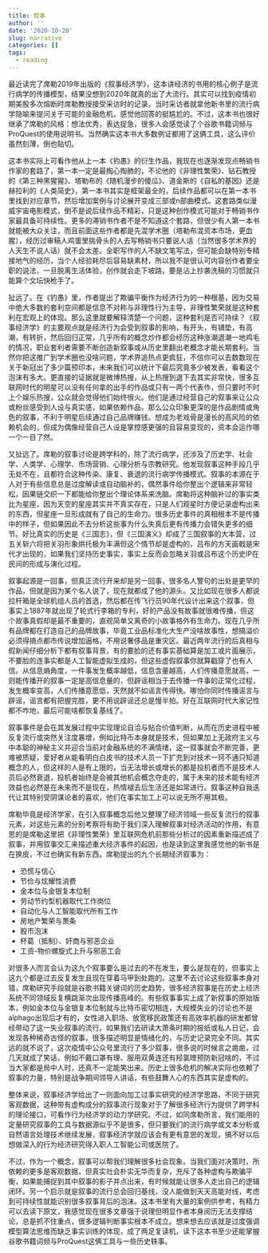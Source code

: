 ```yaml
---
title: 叙事
author: ''
date: '2020-10-20'
slug: narrative
categories: []
tags:
  - reading
---
```

最近读完了席勒2019年出版的《叙事经济学》，这本讲经济的书用的核心例子是流行病学的传播模型，结果没想到2020年就真的出了大流行。其实可以找到疫情初期美股多次熔断时席勒教授接受采访时的记录，当时采访者就拿他新书里的流行病学隐喻来提问关于可能的金融危机，感觉他回答的挺尴尬的。不过，这本书也很好继承了席勒的风格：想法优秀，表达捉急，很多人会感觉读了个谷歌书籍词频与ProQuest的使用说明书。当然确实这本书大多数例证都用了这俩工具，这么评价虽然刻薄，倒也贴切。

这本书实际上可看作他从上一本《钓愚》的衍生作品，我现在也逐渐发现点畅销书作家的套路了，第一本一定是最掏心掏肺的，不论他的《非理性繁荣》、钻石教授的《第三种黑猩猩》、塔勒布的《随机漫步的傻瓜》、道金斯的《自私的基因》还是赫拉利的《人类简史》，第一本书其实是框架最全的，后续作品都可以在第一本书里找到对应章节，然后增加案例与讨论展开变成三部或n部曲模式。这套路类似漫威宇宙电影模式，倒不是说后续作品不精彩，只是这种创作模式可能对于畅销书作家最具备可持续性。更多的滞销书作者不是不知道这个套路，但很少有人第一本书就能被大众关注，而且前面这些作者都是先混学术圈（塔勒布混资本市场，更血腥），经历过审稿人鸡蛋里挑骨头的人去写畅销书只要说人话（当然很多学术界的人天生不说人话）就不会太差。全职写作的人不缺文笔写法，但可能会缺特别专精接地气的经历，当个人经验耗尽后容易缺素材，所以我不是很认可内容创作者要全职的说法，一旦脱离生活体验，创作就会走下坡路，要是沾上抄袭洗稿的习惯就只能算个文坛快枪手了。

扯远了。在《钓愚》里，作者提出了欺骗平衡作为经济行为的一种根基，因为交易中绝大多数的套利空间都是信息不对称与非理性行为主导，非理性繁荣就是这种套利在宏观上的体现。那么这里就要解释清楚一个问题，这种套利是否可持续？《叙事经济学》的主要观点就是经济行为会受到叙事的影响，有开头，有铺垫，有高潮，有转折，然后回归正常，几乎所有的概念炒作都会经历这种涨潮退潮一地鸡毛的情况，职业套利者需要不断创造新叙事或从历史里翻出老概念才能长期套利。当然你把这推广到学术圈也没啥问题，学术界追热点更疯狂，不信你可以去数数现在关于新冠出了多少篇预印本，未来我们可以统计下最后究竟多少被发表，看看这个泡沫有多大。更直接的证据就是微博热搜，从上热搜到退下去其实非常快，很多互联网时代的明星可以没有任何拿的出手的作品或只有一两个代表作，但只要时不时上个娱乐热搜，公众就会觉得他们始终很火。他们是通过经营自己的叙事来让公众或粉丝感受到人设与真实感，如果依赖作品，那么公众印象更深的是作品剧情或角色的叙事，不利于明星后续通过自己品牌赚钱。想成为老戏骨是漫长的高风险的依赖机会的，但成为偶像经营自己人设是掌控感更强的且容易变现的，资本会运作哪一个一目了然。

又扯远了。席勒的叙事讨论是跨学科的，除了流行病学，还涉及了历史学、社会学、人类学、心理学、市场营销、心理分析与宗教研究。他发现叙事这种手段几乎无处不在，且都符合这种传染、康复、衰退的流行病学传播模式。叙事的本源在于人对于有些信息总是过度解读或自动脑补的，偶然事件给你整出个逻辑来非常轻松，因果链交织一下都能给你整出个理论体系来洗脑。席勒将这种脑补过的事实类比为星座，因为天空的星座其实并不真实存在，只是人们观星时方便记录虚构出来的东西，但星座一旦形成就有了自己的生命力。很多历史事件的真相根本不是传播中的样子，但如果因此不去分析这些事为什么失真后更有传播力会错失更多的细节。好比真实的历史是《三国志》，但《三国演义》却成了三国叙事的大本营，过五关斩六将把关羽形象烘托极为丰满但这个情节却是虚构的，吕布的方天画戟是宋代才出现的，如果我们坚持历史事实，事实上反而会忽略关羽或吕布这个历史IP在民间的形成与演化过程。

叙事起源是一回事，但真正流行开来却是另一回事，很多名人警句的出处是更早的作品，但就是因为某个名人说了，现在就都成了他的源头。又比如现在很多人都说拉杆箱是全球机组人员的首选，然后都在传飞行员90年代设计出来这个叙事，但事实上1887年就出现了轮式行李箱的专利，好的产品没有故事就很难传播，但这个故事真假却是最不重要的，直观简单又离奇的小故事格外有生命力。现在几乎所有品牌都在打造自己的品牌故事，毕竟工业品标准化大生产没啥故事性，想搞溢价必须得搞点都市传说增加逼格，不用说奢侈品是重灾区。最近两年流行的后真相与假新闻仔细分析下都有叙事背景，有的要脸的还有事实基础算是加工或片面展示，不要脸的连事实都是人工智能虚拟生成的，但这些虚假叙事你就算戳穿了也有人信。从信息熵角度，一件事发生概率越低，信息含量越高，人们传播意愿就高，一则能传播开的叙事一定是高信息量的，但辟谣相当于去传播一件事的正常化过程，发生概率变高，人们传播意愿低，天然就不如谣言传得快。哪怕你同时传播谣言与辟谣，谣言都有把握完胜，更不用说辟谣还总是慢半拍。好在互联网时代大家记性都不咋地，最后可能啥都恢复基线了。

叙事事件是会在其发展过程中实现理论自洽与贴合价值判断，从而在历史进程中被反复流行或突然关注度暴增，例如比特币本身就是技术，但如果加上无政府主义与中本聪的神秘主义并迎合当前对金融系统的不满情绪，这一叙事就会不断完善，更难被质疑，爱好者从能看明白白皮书的技术人员一下扩充到对技术一窍不通只知道概念的人，但这样的人是有上限的，当无法增长或增长的都是投机者而不是技术人员后必然衰退，投机者始终是会被其他机会概念夺走的，属于未来的技术能有经济效益也必然是在未来而不是现在，热情褪去后生活还是如常进行。叙事这种自我迭代让其特别受阴谋论者的喜欢，他们在事实加工上可以说无所不用其极。

席勒毕竟是经济学家，在引入叙事概念后他又整理了经济领域一些反复流行的叙事元素，对这些元素的分别考察将有助于我们深入理解叙事对经济活动的作用，有意思的是席勒这里把《非理性繁荣》里互联网危机前那些分析过的因素重新描述成了叙事，并用叙事交汇来描述重大经济事件的起因，也是读到这里我感觉他的新书是在换皮，不过也确实有新东西。席勒提出的九个长期经济叙事为：

- 恐慌与信心
- 节俭与炫耀性消费
- 金本位与金银复本位制
- 劳动节约型机器取代工作岗位
- 自动化与人工智能取代所有工作
- 房地产繁荣与萧条
- 股市泡沫
- 杯葛（抵制）、奸商与邪恶企业
- 工资-物价螺旋式上升与邪恶工会

对很多人而言会认为这九个叙事要么是过去的不在发生，要么是现在的，但事实上这九个都是过去反复发生且现在穿着马甲到处跑的。这里不去讨论这些叙事本身对错，席勒研究手段就是谷歌书籍关键词的历史趋势，很多经济叙事是在历史上经济系统不同领域反复横跳渐次出现传播高峰的。有些叙事事实上成了新叙事的原始版本，例如金本位与金银复本位制就与比特币密切相连，大规模失业的讨论也不是alphago出现后才有的，女性进入职场、放宽移民政策还有高效率机器的研发都曾经带动了这一失业叙事的流行。如果我们去研读大萧条时期的报纸或私人日记，会发现各种稀奇古怪的叙事，很多描述明显是情绪化的，与历史记录完全不同。其实远的就不说了，这次疫情中公众号里流行了多少叙事，很多说的时候言之凿凿，过几天就成了笑话，例如不戴口罩有理、服用双黄连还有羟氯喹预防新冠啥的，不过当大家都是局中人时，还真不一定能笑出来。历史上很多危机的解决实际也依赖了叙事的力量，特别是战争期间领导人讲话，有些鼓舞人心的东西其实是虚构的。

整体来说，叙事经济学给出了一则面向加工过事实研究的经济学思路，不同于研究客观数据，这种带有虚构成分的叙事流行现象对于了解很多经济行为提供了跨学科的理论接口，可看作行为经济学的动力学研究。不过，如同席勒所言，我们能用的定量研究叙事的工具与数据源似乎不是很多，但只要我们的流行病学或文本分析或自然语言处理技术继续发展，叙事经济学就应该会有更有意思的发现，搞不好以后想做深入的行为经济研究得入职人工智能公司或医院了。

不过，作为一个概念，叙事可以帮我们理解很多社会现象。当我们面对决策时，所依赖的更多是客观数据，但真实社会朴实无华而复杂，充斥了各种虚构与欺骗平衡，如果能捕捉到其中叙事的影子并点出来，有时候就能让很多人走出自己的逻辑闭环。另一个启示就是叙事的流行总会回归基线，没人能做到天天高能对线，考虑到可持续性就能识别很多叙事背后的泡沫。这本书里有大量的案例供参考，有精力可以去读下原文，我感觉现在很多文章强于说理但明显作者本身阅历无法支撑结论，总是抓不住重点，很多逻辑判断事实根本不成立。想来想去应该就是过度强调模型算法思维而缺乏事实训练的体现，成了两足复读机，读下这本书至少还能掌握谷歌书籍词频与ProQuest这俩工具与一些历史轶事。
